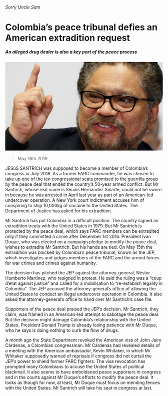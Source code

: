 ###### Sorry Uncle Sam

# Colombia’s peace tribunal defies an American extradition request 

##### An alleged drug dealer is also a key part of the peace process 

![image](images/20190518_amp501.jpg) 

> May 16th 2019 

JESúS SANTRICH was supposed to become a member of Colombia’s congress in July 2018. As a former FARC commander, he was chosen to take up one of the ten congressional seats promised to the guerrilla group by the peace deal that ended the country’s 50-year armed conflict. But Mr Santrich, whose real name is Seuxis Hernández Solarte, could not be sworn in because he was arrested in April last year as part of an American-led undercover operation. A New York court indictment accuses him of conspiring to ship 10,000kg of cocaine to the United States. The Department of Justice has asked for his extradition. 

Mr Santrich has put Colombia in a difficult position. The country signed an extradition treaty with the United States in 1979. But Mr Santrich is protected by the peace deal, which says FARC members can be extradited only if they committed a crime after December 1st 2016. President Ivan Duque, who was elected on a campaign pledge to modify the peace deal, wishes to extradite Mr Santrich. But his hands are tied. On May 15th the extradition was blocked by Colombia’s peace tribunal, known as the JEP, which investigates and judges members of the FARC and the armed forces for war crimes and crimes against humanity. 

The decision has pitched the JEP against the attorney-general, Néstor Humberto Martínez, who resigned in protest. He said the ruling was a “coup d’état against justice” and called for a mobilisation to “re-establish legality in Colombia”. The JEP accused the attorney-general’s office of allowing the United States to conduct an illegal undercover operation in Colombia. It also asked the attorney-general’s office to hand over Mr Santrich’s case file. 

Supporters of the peace deal praised the JEP’s decision. Mr Santrich, they claim, was framed in an American-led attempt to sabotage the peace deal. But the decision might damage Colombia’s relationship with the United States. President Donald Trump is already losing patience with Mr Duque, who he says is doing nothing to curb the flow of drugs. 

A month ago the State Department revoked the American visa of John Jairo Cárdenas, a Colombian congressman. Mr Cárdenas had revealed details of a meeting with the American ambassador, Kevin Whitaker, in which Mr Whitaker supposedly warned of reprisals if congress did not curtail the JEP’s power to shield former FARC fighters. The visa revocation has prompted many Colombians to accuse the United States of political blackmail. It also seems to have emboldened peace supporters in congress and in the courts against Mr Duque’s efforts to modify the peace deal. It looks as though for now, at least, Mr Duque must focus on mending fences with the United States. Mr Santrich will take his seat in congress at last. 

